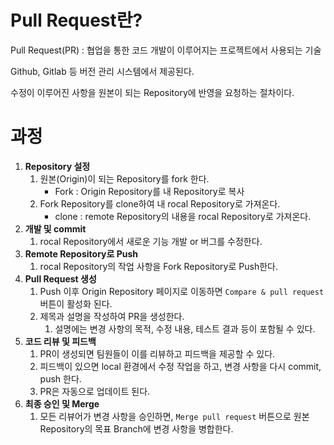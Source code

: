 # Pull Request란?

Pull Request(PR) : 협업을 통한 코드 개발이 이루어지는 프로젝트에서 사용되는 기술

Github, Gitlab 등 버전 관리 시스템에서 제공된다. 

수정이 이루어진 사항을 원본이 되는 Repository에 반영을 요청하는 절차이다. 

# 과정

1. **Repository 설정**
    1. 원본(Origin)이 되는 Repository를 fork 한다. 
        - Fork : Origin Repository를 내 Repository로 복사
    2. Fork Repository를 clone하여 내 rocal Repository로 가져온다. 
        - clone : remote Repository의 내용을 rocal Repository로 가져온다.
2. **개발 및 commit**
    1. rocal Repository에서 새로운 기능 개발 or 버그를 수정한다.
3. **Remote Repository로 Push**
    1. rocal Repository의 작업 사항을 Fork Repository로 Push한다. 
4. **Pull Request 생성**
    1. Push 이후 Origin Repository 페이지로 이동하면 `Compare & pull request` 버튼이 활성화 된다. 
    2. 제목과 설명을 작성하여 PR을 생성한다. 
        1. 설명에는 변경 사항의 목적, 수정 내용, 테스트 결과 등이 포함될 수 있다.
5. **코드 리뷰 및 피드백** 
    1. PR이 생성되면 팀원들이 이를 리뷰하고 피드백을 제공할 수 있다. 
    2. 피드백이 있으면 local 환경에서 수정 작업을 하고, 변경 사항을 다시 commit, push 한다.
    3. PR은 자동으로 업데이트 된다.
6. **최종 승인 및 Merge**
    1. 모든 리뷰어가 변경 사항을 승인하면, `Merge pull request` 버튼으로 원본 Repository의 목표 Branch에 변경 사항을 병합한다.
